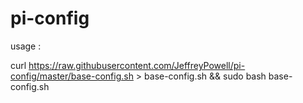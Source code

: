 # pi-config


usage : 

curl https://raw.githubusercontent.com/JeffreyPowell/pi-config/master/base-config.sh > base-config.sh && sudo bash base-config.sh


